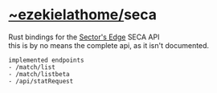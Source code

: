 <h1><b><a href="https://github.com/ezekielathome">~ezekielathome/</a></b>seca</h1>

Rust bindings for the <a href="https://sectorsedge.com">Sector's Edge</a> SECA API  
this is by no means the complete api, as it isn't documented.  

```
implemented endpoints
- /match/list
- /match/listbeta
- /api/statRequest
```